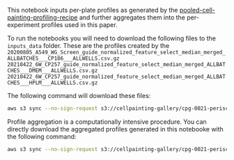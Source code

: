 This notebook inputs per-plate profiles as generated by the [pooled-cell-painting-profiling-recipe](https://github.com/broadinstitute/pooled-cell-painting-profiling-recipe) and further aggregates them into the per-experiment profiles used in this paper.

To run the notebooks you will need to download the following files to the `inputs_data` folder.
These are the profiles created by the 
`20200805_A549_WG_Screen_guide_normalized_feature_select_median_merged_ALLBATCHES___CP186___ALLWELLS.csv.gz`  
`20210422_6W_CP257_guide_normalized_feature_select_median_merged_ALLBATCHES___DMEM___ALLWELLS.csv.gz`  
`20210422_6W_CP257_guide_normalized_feature_select_median_merged_ALLBATCHES___HPLM___ALLWELLS.csv.gz` 

The following command will download these files:
```bash
aws s3 sync --no-sign-request s3://cellpainting-gallery/cpg-0021-periscope/broad/workspace/profiles/ inputs_data --exclude "*" --include "20210422_6W_CP257_guide_normalized_feature_select_median_merged_ALLBATCHES___*" --include "20200805_A549_WG_Screen_guide_normalized_feature_select_median_merged_ALLBATCHES___*"
```

Profile aggregation is a computationally intensive procedure.
You can directly download the aggregated profiles generated in this notebooke with the following command:
```bash
aws s3 sync --no-sign-request s3://cellpainting-gallery/cpg-0021-periscope/broad/workspace/profiles/ outputs_data --exclude "*" --include 